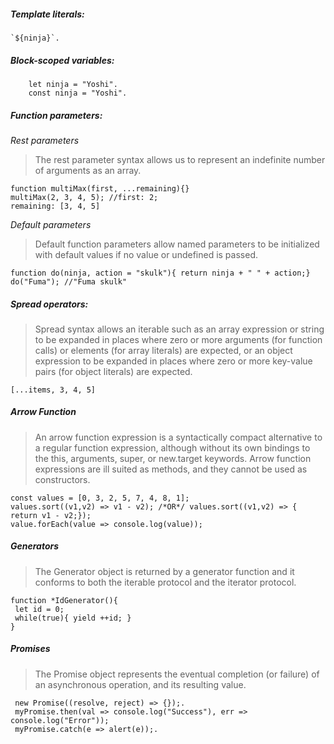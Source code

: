 ##### Template literals:  
    `${ninja}`.

##### Block-scoped variables:
```
    let ninja = "Yoshi".
    const ninja = "Yoshi".
```

##### Function parameters:
*Rest parameters*
> The rest parameter syntax allows us to represent an indefinite number of arguments as an array.

```
function multiMax(first, ...remaining){}
multiMax(2, 3, 4, 5); //first: 2;
remaining: [3, 4, 5]
```
    
*Default parameters*
> Default function parameters allow named parameters to be initialized with default values if no value or undefined is passed.
```
function do(ninja, action = "skulk"){ return ninja + " " + action;}
do("Fuma"); //"Fuma skulk"
```

##### Spread operators:
> Spread syntax allows an iterable such as an array expression or string to be expanded in places where zero or more arguments (for function calls) or elements (for array literals) are expected, or an object expression to be expanded in places where zero or more key-value pairs (for object literals) are expected.

```
[...items, 3, 4, 5]
```

##### Arrow Function
> An arrow function expression is a syntactically compact alternative to a regular function expression, although without its own bindings to the this, arguments, super, or new.target keywords. Arrow function expressions are ill suited as methods, and they cannot be used as constructors.

```
const values = [0, 3, 2, 5, 7, 4, 8, 1];
values.sort((v1,v2) => v1 - v2); /*OR*/ values.sort((v1,v2) => { return v1 - v2;});
value.forEach(value => console.log(value));
```

##### Generators
> The Generator object is returned by a generator function and it conforms to both the iterable protocol and the iterator protocol.

```
function *IdGenerator(){
 let id = 0;
 while(true){ yield ++id; }
}
```

##### Promises
> The Promise object represents the eventual completion (or failure) of an asynchronous operation, and its resulting value.

```
 new Promise((resolve, reject) => {});.
 myPromise.then(val => console.log("Success"), err => console.log("Error"));
 myPromise.catch(e => alert(e));.
```
